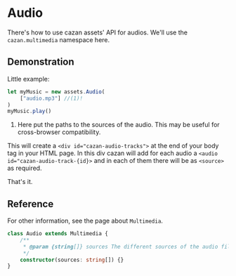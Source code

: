 # Audio

There's how to use cazan assets' API for audios. We'll use the ``cazan.multimedia`` namespace here.

## Demonstration

Little example:
````js
let myMusic = new assets.Audio(
    ["audio.mp3"] //(1)!
)
myMusic.play()
````

1. Here put the paths to the sources of the audio. This may be useful for cross-browser compatibility.

This will create a `<div id="cazan-audio-tracks">` at the end of your body tag in your HTML page. In this div cazan will add for each audio a `<audio id="cazan-audio-track-{id}>` and in each of them there will be as `<source>` as required.

That's it.

## Reference

For other information, see the page about ``Multimedia``.

````ts
class Audio extends Multimedia {
    /**
     * @param {string[]} sources The different sources of the audio file. This may be useful for cross-browser compatibility.
     */
    constructor(sources: string[]) {}
}
````
